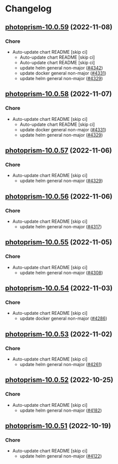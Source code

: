 # Changelog



## [photoprism-10.0.59](https://github.com/truecharts/charts/compare/photoprism-10.0.56...photoprism-10.0.59) (2022-11-08)

### Chore

- Auto-update chart README [skip ci]
  - Auto-update chart README [skip ci]
  - Auto-update chart README [skip ci]
  - update helm general non-major ([#4342](https://github.com/truecharts/charts/issues/4342))
  - update docker general non-major ([#4331](https://github.com/truecharts/charts/issues/4331))
  - update helm general non-major ([#4329](https://github.com/truecharts/charts/issues/4329))




## [photoprism-10.0.58](https://github.com/truecharts/charts/compare/photoprism-10.0.56...photoprism-10.0.58) (2022-11-07)

### Chore

- Auto-update chart README [skip ci]
  - Auto-update chart README [skip ci]
  - update docker general non-major ([#4331](https://github.com/truecharts/charts/issues/4331))
  - update helm general non-major ([#4329](https://github.com/truecharts/charts/issues/4329))




## [photoprism-10.0.57](https://github.com/truecharts/charts/compare/photoprism-10.0.56...photoprism-10.0.57) (2022-11-06)

### Chore

- Auto-update chart README [skip ci]
  - update helm general non-major ([#4329](https://github.com/truecharts/charts/issues/4329))




## [photoprism-10.0.56](https://github.com/truecharts/charts/compare/photoprism-10.0.55...photoprism-10.0.56) (2022-11-06)

### Chore

- Auto-update chart README [skip ci]
  - update helm general non-major ([#4317](https://github.com/truecharts/charts/issues/4317))




## [photoprism-10.0.55](https://github.com/truecharts/charts/compare/photoprism-10.0.54...photoprism-10.0.55) (2022-11-05)

### Chore

- Auto-update chart README [skip ci]
  - update helm general non-major ([#4308](https://github.com/truecharts/charts/issues/4308))




## [photoprism-10.0.54](https://github.com/truecharts/charts/compare/photoprism-10.0.53...photoprism-10.0.54) (2022-11-03)

### Chore

- Auto-update chart README [skip ci]
  - update docker general non-major ([#4286](https://github.com/truecharts/charts/issues/4286))




## [photoprism-10.0.53](https://github.com/truecharts/charts/compare/photoprism-10.0.52...photoprism-10.0.53) (2022-11-02)

### Chore

- Auto-update chart README [skip ci]
  - update helm general non-major ([#4261](https://github.com/truecharts/charts/issues/4261))




## [photoprism-10.0.52](https://github.com/truecharts/charts/compare/photoprism-10.0.51...photoprism-10.0.52) (2022-10-25)

### Chore

- Auto-update chart README [skip ci]
  - update helm general non-major ([#4182](https://github.com/truecharts/charts/issues/4182))




## [photoprism-10.0.51](https://github.com/truecharts/charts/compare/photoprism-10.0.50...photoprism-10.0.51) (2022-10-19)

### Chore

- Auto-update chart README [skip ci]
  - update helm general non-major ([#4122](https://github.com/truecharts/charts/issues/4122))



